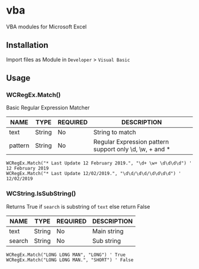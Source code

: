 # vba
VBA modules for Microsoft Excel

## Installation
Import files as Module in `Developer` > `Visual Basic`

## Usage

### WCRegEx.Match()
Basic Regular Expression Matcher

| NAME    | TYPE   | REQUIRED | DESCRIPTION                                             |
|---------|--------|----------|---------------------------------------------------------|
| text    | String | No       | String to match                                         |
| pattern | String | No       | Regular Expression pattern support only \d, \w, + and * |

```vba
WCRegEx.Match("* Last Update 12 February 2019.", "\d+ \w+ \d\d\d\d") ' 12 February 2019
WCRegEx.Match("* Last Update 12/02/2019.", "\d\d/\d\d/\d\d\d\d") ' 12/02/2019
```

### WCString.IsSubString()
Returns True if `search` is substring of `text` else return False

| NAME   | TYPE   | REQUIRED | DESCRIPTION |
|--------|--------|----------|-------------|
| text   | String | No       | Main string |
| search | String | No       | Sub string  |

```vba
WCRegEx.Match("LONG LONG MAN", "LONG") ' True
WCRegEx.Match("LONG LONG MAN.", "SHORT") ' False
```
